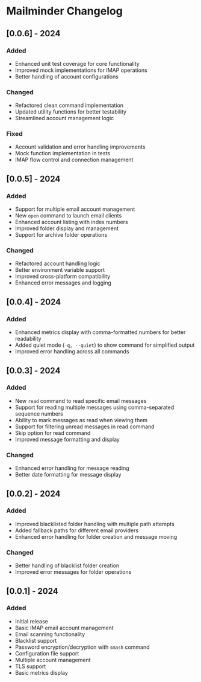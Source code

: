 # Mailminder Changelog

## [0.0.6] - 2024
### Added
- Enhanced unit test coverage for core functionality
- Improved mock implementations for IMAP operations
- Better handling of account configurations

### Changed
- Refactored clean command implementation
- Updated utility functions for better testability
- Streamlined account management logic

### Fixed
- Account validation and error handling improvements
- Mock function implementation in tests
- IMAP flow control and connection management

## [0.0.5] - 2024
### Added
- Support for multiple email account management
- New `open` command to launch email clients
- Enhanced account listing with index numbers
- Improved folder display and management
- Support for archive folder operations

### Changed
- Refactored account handling logic
- Better environment variable support
- Improved cross-platform compatibility
- Enhanced error messages and logging

## [0.0.4] - 2024
### Added
- Enhanced metrics display with comma-formatted numbers for better readability
- Added quiet mode (`-q, --quiet`) to show command for simplified output
- Improved error handling across all commands

## [0.0.3] - 2024
### Added
- New `read` command to read specific email messages
- Support for reading multiple messages using comma-separated sequence numbers
- Ability to mark messages as read when viewing them
- Support for filtering unread messages in read command
- Skip option for read command
- Improved message formatting and display

### Changed
- Enhanced error handling for message reading
- Better date formatting for message display

## [0.0.2] - 2024
### Added
- Improved blacklisted folder handling with multiple path attempts
- Added fallback paths for different email providers
- Enhanced error handling for folder creation and message moving

### Changed
- Better handling of blacklist folder creation
- Improved error messages for folder operations

## [0.0.1] - 2024
### Added
- Initial release
- Basic IMAP email account management
- Email scanning functionality
- Blacklist support
- Password encryption/decryption with `smash` command
- Configuration file support
- Multiple account management
- TLS support
- Basic metrics display